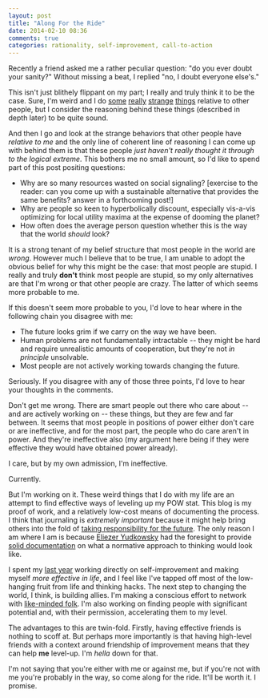 ```yaml
---
layout: post
title: "Along For the Ride"
date: 2014-02-10 08:36
comments: true
categories: rationality, self-improvement, call-to-action  
---
```


Recently a friend asked me a rather peculiar question: "do you ever doubt your
sanity?" Without missing a beat, I replied "no, I doubt everyone else's."

This isn't just blithely flippant on my part; I really and truly think it to be
the case. Sure, I'm weird and I do [some][goal factoring] [really][agile love]
[strange][VOI] [things][something else] relative to other people, but I consider
the reasoning behind these things (described in depth later) to be quite sound.

And then I go and look at the strange behaviors that other people have *relative
to me* and the only line of coherent line of reasoning I can come up with behind
them is that these people *just haven't really thought it through to the logical
extreme*. This bothers me no small amount, so I'd like to spend part of this
post positing questions:

- Why are so many resources wasted on social signaling? [exercise to the reader:
  can you come up with a sustainable alternative that provides the same
  benefits? answer in a forthcoming post!]
- Why are people so keen to hyperbolically discount, especially vis-a-vis
  optimizing for local utility maxima at the expense of dooming the planet?
- How often does the average person question whether this is the way that the
  world *should* look?

It is a strong tenant of my belief structure that most people in the world are
*wrong*. However much I believe that to be true, I am unable to adopt the
obvious belief for why this might be the case: that most people are stupid. I really
and truly **don't** think most people are stupid, so my only alternatives are
that I'm wrong or that other people are crazy. The latter of which seems more probable to me. 

If this doesn't seem more probable to you, I'd love to hear where in the
following chain you disagree with
me:

- The future looks grim if we carry on the way we have been.
- Human problems are not fundamentally intractable -- they might be hard and
  require unrealistic amounts of cooperation, but they're not *in principle*
  unsolvable.
- Most people are not actively working towards changing the future.

Seriously. If you disagree with any of those three points, I'd love to hear
your thoughts in the comments.

Don't get me wrong. There are smart people out there who care about -- and are
actively working on -- these things, but they are few and far between. It seems
that most people in positions of power either don't care or are
ineffective, and for the most part, the people who do care aren't in power. And
they're ineffective also (my argument here being if they were effective they would have
obtained power already).

I care, but by my own admission, I'm ineffective.

Currently.

But I'm working on it. These weird things that I do with my life are an attempt
to find effective ways of leveling up my POW stat. This blog is my proof of
work, and a relatively low-cost means of documenting the process. I think that
journaling is *extremely important* because it might help bring others into the
fold of [taking responsibility for the future][future]. The only reason I am where I am is
because [Eliezer Yudkowsky] had the foresight to provide [solid documentation][lesswrong] on what a normative approach to thinking would look
like.

I spent my [last year] working directly on self-improvement and making myself
*more effective in life*, and I feel like I've tapped off most of the
low-hanging fruit from life and thinking hacks. The next step to changing the
world, I think, is building allies. I'm making a conscious effort to network
with [like-minded folk][CFAR]. I'm also working on finding people
with significant potential and, with their permission, accelerating them to my
level.

The advantages to this are twin-fold. Firstly, having effective
friends is nothing to scoff at. But perhaps more importantly is that having
high-level friends with a context around friendship of improvement means that
they can help **me** level-up. I'm *hella* down for that.

I'm not saying that you're either with me or against me, but if you're not with
me you're probably in the way, so come along for the ride. It'll be worth it.
I promise.

[CFAR]: http://rationality.org
[goal factoring]: http://sandymaguire.me/blog/systematic-upkeep/
[agile love]: http://sandymaguire.me/blog/agile-love/
[VOI]: http://sandymaguire.me/blog/time-compression/
[future]: http://sandymaguire.me/blog/not-for-its-own-sake/
[something else]: http://beeminder.com
[Eliezer Yudkowsky]: http://yudkowsky.net
[lesswrong]: http://lesswrong.com
[last year]: http://sandymaguire.me/blog/2013-in-review/ 
